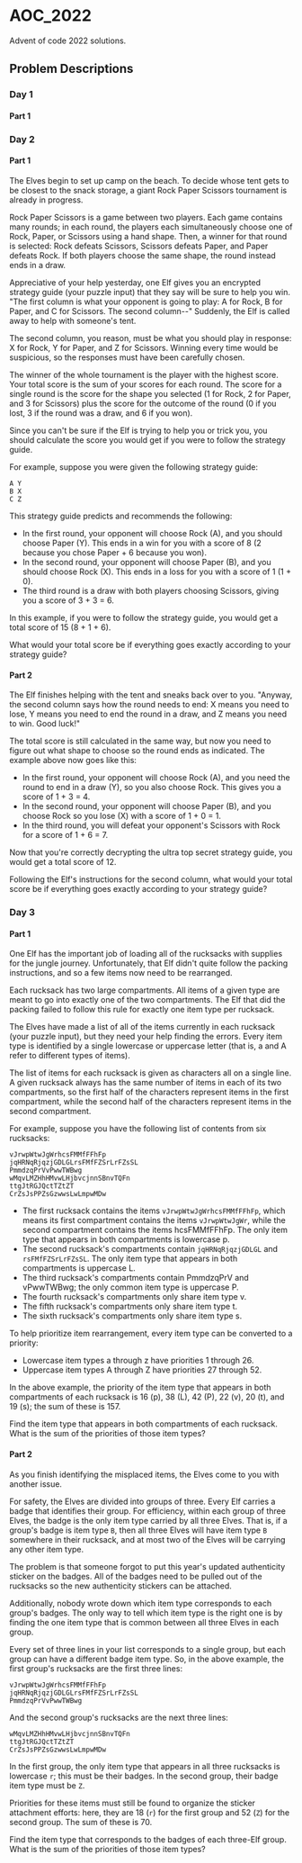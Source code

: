 # AOC_2022

Advent of code 2022 solutions. 

## Problem Descriptions

### Day 1
#### Part 1

### Day 2

#### Part 1

The Elves begin to set up camp on the beach. To decide whose tent gets to be closest to the snack storage, a giant Rock Paper Scissors tournament is already in progress.

Rock Paper Scissors is a game between two players. Each game contains many rounds; in each round, the players each simultaneously choose one of Rock, Paper, or Scissors using a hand shape. Then, a winner for that round is selected: Rock defeats Scissors, Scissors defeats Paper, and Paper defeats Rock. If both players choose the same shape, the round instead ends in a draw.

Appreciative of your help yesterday, one Elf gives you an encrypted strategy guide (your puzzle input) that they say will be sure to help you win. "The first column is what your opponent is going to play: A for Rock, B for Paper, and C for Scissors. The second column--" Suddenly, the Elf is called away to help with someone's tent.

The second column, you reason, must be what you should play in response: X for Rock, Y for Paper, and Z for Scissors. Winning every time would be suspicious, so the responses must have been carefully chosen.

The winner of the whole tournament is the player with the highest score. Your total score is the sum of your scores for each round. The score for a single round is the score for the shape you selected (1 for Rock, 2 for Paper, and 3 for Scissors) plus the score for the outcome of the round (0 if you lost, 3 if the round was a draw, and 6 if you won).

Since you can't be sure if the Elf is trying to help you or trick you, you should calculate the score you would get if you were to follow the strategy guide.

For example, suppose you were given the following strategy guide:
```
A Y
B X
C Z
```
This strategy guide predicts and recommends the following:

- In the first round, your opponent will choose Rock (A), and you should choose Paper (Y). This ends in a win for you with a score of 8 (2 because you chose Paper + 6 because you won).
- In the second round, your opponent will choose Paper (B), and you should choose Rock (X). This ends in a loss for you with a score of 1 (1 + 0).
- The third round is a draw with both players choosing Scissors, giving you a score of 3 + 3 = 6.

In this example, if you were to follow the strategy guide, you would get a total score of 15 (8 + 1 + 6).

What would your total score be if everything goes exactly according to your strategy guide?

#### Part 2

The Elf finishes helping with the tent and sneaks back over to you. "Anyway, the second column says how the round needs to end: X means you need to lose, Y means you need to end the round in a draw, and Z means you need to win. Good luck!"

The total score is still calculated in the same way, but now you need to figure out what shape to choose so the round ends as indicated. The example above now goes like this:

- In the first round, your opponent will choose Rock (A), and you need the round to end in a draw (Y), so you also choose Rock. This gives you a score of 1 + 3 = 4.
- In the second round, your opponent will choose Paper (B), and you choose Rock so you lose (X) with a score of 1 + 0 = 1.
- In the third round, you will defeat your opponent's Scissors with Rock for a score of 1 + 6 = 7.

Now that you're correctly decrypting the ultra top secret strategy guide, you would get a total score of 12.

Following the Elf's instructions for the second column, what would your total score be if everything goes exactly according to your strategy guide?


### Day 3

#### Part 1

One Elf has the important job of loading all of the rucksacks with supplies for the jungle journey. Unfortunately, that Elf didn't quite follow the packing instructions, and so a few items now need to be rearranged.

Each rucksack has two large compartments. All items of a given type are meant to go into exactly one of the two compartments. The Elf that did the packing failed to follow this rule for exactly one item type per rucksack.

The Elves have made a list of all of the items currently in each rucksack (your puzzle input), but they need your help finding the errors. Every item type is identified by a single lowercase or uppercase letter (that is, a and A refer to different types of items).

The list of items for each rucksack is given as characters all on a single line. A given rucksack always has the same number of items in each of its two compartments, so the first half of the characters represent items in the first compartment, while the second half of the characters represent items in the second compartment.

For example, suppose you have the following list of contents from six rucksacks:

```
vJrwpWtwJgWrhcsFMMfFFhFp
jqHRNqRjqzjGDLGLrsFMfFZSrLrFZsSL
PmmdzqPrVvPwwTWBwg
wMqvLMZHhHMvwLHjbvcjnnSBnvTQFn
ttgJtRGJQctTZtZT
CrZsJsPPZsGzwwsLwLmpwMDw
```
- The first rucksack contains the items `vJrwpWtwJgWrhcsFMMfFFhFp`, which means its first compartment contains the items `vJrwpWtwJgWr`, while the second compartment contains the items hcsFMMfFFhFp. The only item type that appears in both compartments is lowercase p.
- The second rucksack's compartments contain `jqHRNqRjqzjGDLGL` and `rsFMfFZSrLrFZsSL`. The only item type that appears in both compartments is uppercase L.
- The third rucksack's compartments contain PmmdzqPrV and vPwwTWBwg; the only common item type is uppercase P.
- The fourth rucksack's compartments only share item type v.
- The fifth rucksack's compartments only share item type t.
- The sixth rucksack's compartments only share item type s.

To help prioritize item rearrangement, every item type can be converted to a priority:

- Lowercase item types a through z have priorities 1 through 26.
- Uppercase item types A through Z have priorities 27 through 52.

In the above example, the priority of the item type that appears in both compartments of each rucksack is 16 (p), 38 (L), 42 (P), 22 (v), 20 (t), and 19 (s); the sum of these is 157.

Find the item type that appears in both compartments of each rucksack. What is the sum of the priorities of those item types?


#### Part 2

As you finish identifying the misplaced items, the Elves come to you with another issue.

For safety, the Elves are divided into groups of three. Every Elf carries a badge that identifies their group. For efficiency, within each group of three Elves, the badge is the only item type carried by all three Elves. That is, if a group's badge is item type `B`, then all three Elves will have item type `B` somewhere in their rucksack, and at most two of the Elves will be carrying any other item type.

The problem is that someone forgot to put this year's updated authenticity sticker on the badges. All of the badges need to be pulled out of the rucksacks so the new authenticity stickers can be attached.

Additionally, nobody wrote down which item type corresponds to each group's badges. The only way to tell which item type is the right one is by finding the one item type that is common between all three Elves in each group.

Every set of three lines in your list corresponds to a single group, but each group can have a different badge item type. So, in the above example, the first group's rucksacks are the first three lines:
```
vJrwpWtwJgWrhcsFMMfFFhFp
jqHRNqRjqzjGDLGLrsFMfFZSrLrFZsSL
PmmdzqPrVvPwwTWBwg
```
And the second group's rucksacks are the next three lines:
```
wMqvLMZHhHMvwLHjbvcjnnSBnvTQFn
ttgJtRGJQctTZtZT
CrZsJsPPZsGzwwsLwLmpwMDw
```
In the first group, the only item type that appears in all three rucksacks is lowercase `r`; this must be their badges. In the second group, their badge item type must be `Z`.

Priorities for these items must still be found to organize the sticker attachment efforts: here, they are 18 (`r`) for the first group and 52 (`Z`) for the second group. The sum of these is 70.

Find the item type that corresponds to the badges of each three-Elf group. What is the sum of the priorities of those item types?